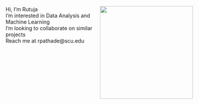 <img align='right' src="https://user-images.githubusercontent.com/114959142/198918136-31c4176b-2472-495b-aed0-c7a0ec499002.gif" width="250">
Hi, I’m Rutuja<br />
I’m interested in Data Analysis and Machine Learning<br />
I’m looking to collaborate on similar projects<br />
Reach me at rpathade@scu.edu<br />



<!---
RPathade/RPathade is a ✨ special ✨ repository because its `README.md` (this file) appears on your GitHub profile.
You can click the Preview link to take a look at your changes.
--->
